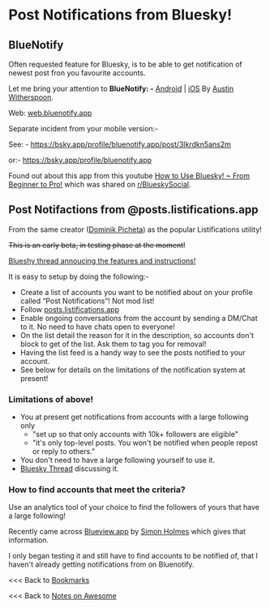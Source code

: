 
# Post Notifications from Bluesky!

## BlueNotify

Often requested feature for Bluesky, is to be able to get notification of newest post fron you favourite accounts. 

Let me bring your attention to **BlueNotify: -** [Android](https://play.google.com/store/apps/details?id=com.austinwitherspoon.bluenotify) | [iOS](https://apps.apple.com/gb/app/bluenotify/id6738239349)
By [Austin Witherspoon](https://bsky.app/profile/did:plc:jpkjnmydclkafjyicv3s6hcx).

Web: [web.bluenotify.app](https://web.bluenotify.app/)

Separate incident from your mobile version:-

See: - https://bsky.app/profile/bluenotify.app/post/3lkrdkn5ans2m

or:- https://bsky.app/profile/bluenotify.app

Found out about this app from this youtube [How to Use Bluesky! ~ From Beginner to Pro!](https://www.youtube.com/watch?v=Jr58OOIYjN4) which was shared on [r/BlueskySocial](https://www.reddit.com/r/BlueskySocial/comments/1ik9rhs/ive_made_a_tutorial_on_using_bluesky/).

## Post Notifactions from @posts.listifications.app

From the same creator ([Dominik Picheta](https://bsky.app/profile/did:plc:blbktib4slim5ttdovyu7vii)) as the popular Listifications utility!

~~This is an early beta, in testing phase at the moment!~~

[Blueshy thread annoucing the features and instructions!](https://bsky.app/profile/did:plc:hqrgcv22lmizozkplfuevpmw/post/3logcjpzlwk2v)

It is easy to setup by doing the following:- 
- Create a list of accounts you want to be notified about on your profile called “Post Notifications”! Not mod list!
- Follow [posts.listifications.app](https://bsky.app/profile/did:plc:hqrgcv22lmizozkplfuevpmw)
- Enable ongoing conversations from the account by sending a DM/Chat to it. No need to have chats open to everyone!
- On the list detail the reason for it in the description, so accounts don't block to get of the list. Ask them to tag you for removal!
- Having the list feed is a handy way to see the posts notified to your account.
- See below for details on the limitations of the notification system at present!

### Limitations of above!

- You at present get notifications from accounts with a large following only
  - "set up so that only accounts with 10k+ followers are eligible"
  - "it's only top-level posts. You won't be notified when people repost or reply to others."
- You don't need to have a large following yourself to use it.
- [Bluesky Thread](https://bsky.app/profile/did:plc:blbktib4slim5ttdovyu7vii/post/3lnsoc7nd322s) discussing it.

### How to find accounts that meet the criteria?

Use an analytics tool of your choice to find the followers of yours that have a large following!

Recently came across [Blueview.app](https://blueview.app/) by [Simon Holmes](https://bsky.app/profile/did:plc:x476ra5ygaolra5oggenmcsc) which gives that information.

I only began testing it and still have to find accounts to be notified of, that I haven't already getting notifications from on Bluenotify.





<<< Back to [Bookmarks](/morepages/bookmarksbookmarks.md)

<<< Back to [Notes on Awesome](/README.md)



